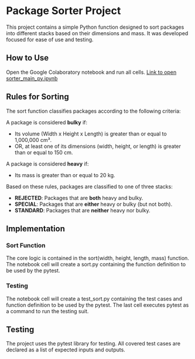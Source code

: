 # **Package Sorter Project**

This project contains a simple Python function designed to sort packages into different stacks based on their dimensions and mass. It was developed focused for ease of use and testing.

## **How to Use**
Open the Google Colaboratory notebook and run all cells. 
[Link to open sorter_main_py.ipynb](https://colab.research.google.com/github/IkeSalmonson/sort_package/blob/main/sorter_main_py.ipynb)

## **Rules for Sorting**

The sort function classifies packages according to the following criteria:

A package is considered **bulky** if:

* Its volume (Width x Height x Length) is greater than or equal to 1,000,000 cm³.  
* OR, at least one of its dimensions (width, height, or length) is greater than or equal to 150 cm.

A package is considered **heavy** if:

* Its mass is greater than or equal to 20 kg.

Based on these rules, packages are classified to one of three stacks:

* **REJECTED**: Packages that are **both** heavy and bulky.  
* **SPECIAL**: Packages that are **either** heavy or bulky (but not both).  
* **STANDARD**: Packages that are **neither** heavy nor bulky.

## **Implementation**
### Sort Function
The core logic is contained in the sort(width, height, length, mass) function.
The notebook cell will create a sort.py containing the function definition to be used by the pytest.
### Testing 
The notebook cell will create a test_sort.py containing the test cases and function definition to be used by the pytest.
The last cell executes pytest as a command to run the testing suit. 
 

## **Testing**

The project uses the pytest library for testing. 
All covered test cases are declared as a list of expected inputs and outputs.

